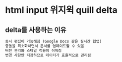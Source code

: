 # html input 위지윅 quill delta

## delta를 사용하는 이유

```txt
동시 편집이 가능해짐 (Google Docs 같은 실시간 협업)
충돌을 최소화하면서 문서를 업데이트할 수 있음
버전 관리와 스타일 적용이 쉬워짐
변경 사항만 저장하므로 데이터가 효율적으로 관리됨
```
